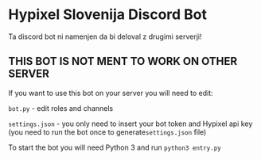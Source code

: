 # Hypixel Slovenija Discord Bot

Ta discord bot ni namenjen da bi deloval z drugimi serverji!

## THIS BOT IS NOT MENT TO WORK ON OTHER SERVER

If you want to use this bot on your server you will need to edit:

`bot.py` - edit roles and channels

`settings.json` - you only need to insert your bot token and Hypixel api key (you need to run the bot once to generate`settings.json` file)

To start the bot you will need Python 3 and run `python3 entry.py`

